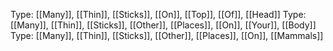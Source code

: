 Type: [[Many]], [[Thin]], [[Sticks]], [[On]], [[Top]], [[Of]], [[Head]]
Type: [[Many]], [[Thin]], [[Sticks]], [[Other]], [[Places]], [[On]], [[Your]], [[Body]]
Type: [[Many]], [[Thin]], [[Sticks]], [[Other]], [[Places]], [[On]], [[Mammals]]